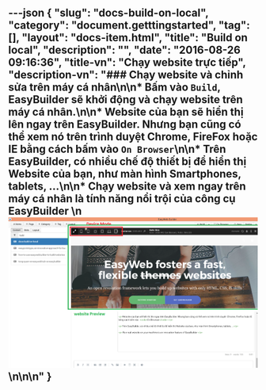 ---json
{
    "slug": "docs-build-on-local",
    "category": "document.getttingstarted",
    "tag": [],
    "layout": "docs-item.html",
    "title": "Build on local",
    "description": "",
    "date": "2016-08-26 09:16:36",
    "title-vn": "Chạy website trực tiếp",
    "description-vn": "### Chạy website và chỉnh sửa trên máy cá nhân\n\n* Bấm vào ```Build```, EasyBuilder sẽ khởi động và chạy website trên máy cá nhân.\n\n* Website của bạn sẽ hiển thị lên ngay trên EasyBuilder. Nhưng bạn cũng có thể xem nó trên trình duyệt  Chrome, FireFox hoặc IE bằng cách bấm vào  ```On Browser```\n\n* Trên EasyBuilder, có nhiều chế độ thiết bị để hiển thị Website của bạn, như màn hình Smartphones, tablets, ...\n\n* Chạy website và xem ngay trên máy cá nhân là tính năng nổi trội của công cụ EasyBuilder  \n![](/img/docs-preview-mode.png)\n\n\n</div>"
}
---
